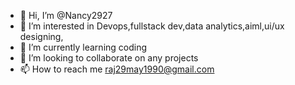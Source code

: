 - 👋 Hi, I’m @Nancy2927
- 👀 I’m interested in Devops,fullstack dev,data analytics,aiml,ui/ux designing,
- 🌱 I’m currently learning coding 
- 💞️ I’m looking to collaborate on any projects 
- 📫 How to reach me raj29may1990@gmail.com

<!---
Nancy2927/Nancy2927 is a ✨ special ✨ repository because its `README.md` (this file) appears on your GitHub profile.
You can click the Preview link to take a look at your changes.
--->

